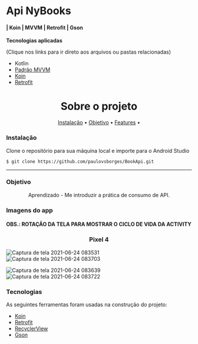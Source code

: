 # Api NyBooks 
####  | Koin | MVVM | Retrofit | Gson


**Tecnologias aplicadas**

(Clique nos links para ir direto aos arquivos ou pastas relacionadas) 

* Kotlin
* [Padrão MVVM](https://github.com/paulovsborges/BookApi/tree/master/app/src/main/java/com/pvsb/nybooks/presentation/books)
* [Koin](https://github.com/paulovsborges/BookApi/tree/master/app/src/main/java/com/pvsb/nybooks/koin)
* [Retrofit](https://github.com/paulovsborges/BookApi/blob/master/app/src/main/java/com/pvsb/nybooks/data/ApiService.kt)


<h1 align="center">Sobre o projeto</h1>

<p align="center">
 <a href="#objetivo">Instalação</a> •
 <a href="#objetivo">Objetivo</a> •
 <a href="#features">Features</a> •  
</p>

### Instalação

Clone o repositório para sua máquina local e importe para o Android Studio
```bash
$ git clone https://github.com/paulovsborges/BookApi.git
```
-----------

### Objetivo

<p align="center">
Aprendizado - Me introduzir a prática de consumo de API.
</p>

### Imagens do app 
#### OBS.: ROTAÇÃO DA TELA PARA MOSTRAR O CICLO DE VIDA DA ACTIVITY
<h3 align="center">Pixel 4</h3>
<p align="center">
 
 ![Captura de tela 2021-06-24 083531](https://user-images.githubusercontent.com/82162410/123258414-b7acc400-d4c9-11eb-88ac-8c5b3ee86070.png)
 ![Captura de tela 2021-06-24 083703](https://user-images.githubusercontent.com/82162410/123258562-e4f97200-d4c9-11eb-8a1d-d7425319b7b2.png)
 
 ![Captura de tela 2021-06-24 083639](https://user-images.githubusercontent.com/82162410/123258584-ec208000-d4c9-11eb-84d6-09faaab1ebda.png)
 ![Captura de tela 2021-06-24 083722](https://user-images.githubusercontent.com/82162410/123258599-efb40700-d4c9-11eb-8d95-18198d5b52d2.png)




 </p>
 
 
 

### Tecnologias

As seguintes ferramentas foram usadas na construção do projeto:

- [Koin](https://insert-koin.io/)
- [Retrofit](https://square.github.io/retrofit/)
- [RecyclerView](https://developer.android.com/guide/topics/ui/layout/recyclerview)
- [Gson](https://github.com/square/retrofit/tree/master/retrofit-converters/gson)

